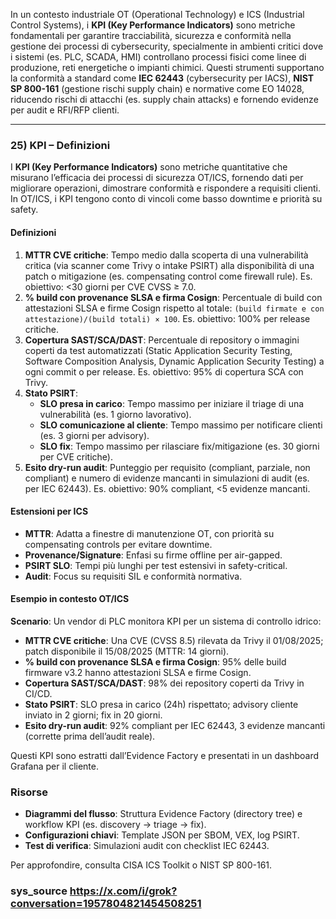 In un contesto industriale OT (Operational Technology) e ICS (Industrial Control Systems), i **KPI (Key Performance Indicators)** sono metriche fondamentali per garantire tracciabilità, sicurezza e conformità nella gestione dei processi di cybersecurity, specialmente in ambienti critici dove i sistemi (es. PLC, SCADA, HMI) controllano processi fisici come linee di produzione, reti energetiche o impianti chimici. Questi strumenti supportano la conformità a standard come **IEC 62443** (cybersecurity per IACS), **NIST SP 800-161** (gestione rischi supply chain) e normative come EO 14028, riducendo rischi di attacchi (es. supply chain attacks) e fornendo evidenze per audit e RFI/RFP clienti.

---
### 25) KPI – Definizioni
I **KPI (Key Performance Indicators)** sono metriche quantitative che misurano l’efficacia dei processi di sicurezza OT/ICS, fornendo dati per migliorare operazioni, dimostrare conformità e rispondere a requisiti clienti. In OT/ICS, i KPI tengono conto di vincoli come basso downtime e priorità su safety.

#### Definizioni
1. **MTTR CVE critiche**: Tempo medio dalla scoperta di una vulnerabilità critica (via scanner come Trivy o intake PSIRT) alla disponibilità di una patch o mitigazione (es. compensating control come firewall rule). Es. obiettivo: <30 giorni per CVE CVSS ≥ 7.0.
2. **% build con provenance SLSA e firma Cosign**: Percentuale di build con attestazioni SLSA e firme Cosign rispetto al totale: `(build firmate e con attestazione)/(build totali) × 100`. Es. obiettivo: 100% per release critiche.
3. **Copertura SAST/SCA/DAST**: Percentuale di repository o immagini coperti da test automatizzati (Static Application Security Testing, Software Composition Analysis, Dynamic Application Security Testing) a ogni commit o per release. Es. obiettivo: 95% di copertura SCA con Trivy.
4. **Stato PSIRT**:
   - **SLO presa in carico**: Tempo massimo per iniziare il triage di una vulnerabilità (es. 1 giorno lavorativo).
   - **SLO comunicazione al cliente**: Tempo massimo per notificare clienti (es. 3 giorni per advisory).
   - **SLO fix**: Tempo massimo per rilasciare fix/mitigazione (es. 30 giorni per CVE critiche).
5. **Esito dry-run audit**: Punteggio per requisito (compliant, parziale, non compliant) e numero di evidenze mancanti in simulazioni di audit (es. per IEC 62443). Es. obiettivo: 90% compliant, <5 evidenze mancanti.

#### Estensioni per ICS
- **MTTR**: Adatta a finestre di manutenzione OT, con priorità su compensating controls per evitare downtime.
- **Provenance/Signature**: Enfasi su firme offline per air-gapped.
- **PSIRT SLO**: Tempi più lunghi per test estensivi in safety-critical.
- **Audit**: Focus su requisiti SIL e conformità normativa.

#### Esempio in contesto OT/ICS
**Scenario**: Un vendor di PLC monitora KPI per un sistema di controllo idrico:
- **MTTR CVE critiche**: Una CVE (CVSS 8.5) rilevata da Trivy il 01/08/2025; patch disponibile il 15/08/2025 (MTTR: 14 giorni).
- **% build con provenance SLSA e firma Cosign**: 95% delle build firmware v3.2 hanno attestazioni SLSA e firme Cosign.
- **Copertura SAST/SCA/DAST**: 98% dei repository coperti da Trivy in CI/CD.
- **Stato PSIRT**: SLO presa in carico (24h) rispettato; advisory cliente inviato in 2 giorni; fix in 20 giorni.
- **Esito dry-run audit**: 92% compliant per IEC 62443, 3 evidenze mancanti (corrette prima dell’audit reale).

Questi KPI sono estratti dall’Evidence Factory e presentati in un dashboard Grafana per il cliente.

### Risorse
- **Diagrammi del flusso**: Struttura Evidence Factory (directory tree) e workflow KPI (es. discovery → triage → fix).
- **Configurazioni chiavi**: Template JSON per SBOM, VEX, log PSIRT.
- **Test di verifica**: Simulazioni audit con checklist IEC 62443.

Per approfondire, consulta CISA ICS Toolkit o NIST SP 800-161.

### sys_source https://x.com/i/grok?conversation=1957804821454508251